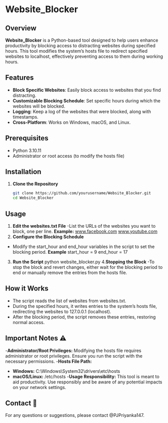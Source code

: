 # Website_Blocker

## Overview
**Website_Blocker** is a Python-based tool designed to help users enhance productivity by blocking access to distracting websites during specified hours. This tool modifies the system’s hosts file to redirect specified websites to localhost, effectively preventing access to them during working hours.

## Features
- **Block Specific Websites**: Easily block access to websites that you find distracting.
- **Customizable Blocking Schedule**: Set specific hours during which the websites will be blocked.
- **Logging**: Keep a log of the websites that were blocked, along with timestamps.
- **Cross-Platform**: Works on Windows, macOS, and Linux.

## Prerequisites
- Python 3.10.11
- Administrator or root access (to modify the hosts file)

## Installation
1. **Clone the Repository**
   ```bash
   git clone https://github.com/yourusername/Website_Blocker.git
   cd Website_Blocker
## Usage
1. **Edit the websites.txt File**
-List the URLs of the websites you want to block, one per line.
**Example:**
www.facebook.com
www.youtube.com
2. **Configure the Blocking Schedule**
- Modify the start_hour and end_hour variables in the script to set the blocking period.
**Example**
start_hour = 9
end_hour = 17
3. **Run the Script**
python website_blocker.py
4.**Stopping the Block**
-To stop the block and revert changes, either wait for the blocking period to end or manually remove the entries from the hosts file.

## How it Works
- The script reads the list of websites from websites.txt.
- During the specified hours, it writes entries to the system’s hosts file, redirecting the websites to 127.0.0.1 (localhost).
- After the blocking period, the script removes these entries, restoring normal access.

## Important Notes ⚠️
-**Administrator/Root Privileges:** Modifying the hosts file requires administrator or root privileges. Ensure you run the script with the necessary permissions.
-**Hosts File Path:**
   - **Windows:** C:\Windows\System32\drivers\etc\hosts
   - **macOS/Linux:** /etc/hosts
-**Usage Responsibility:** This tool is meant to aid productivity. Use responsibly and be aware of any potential impacts on your network settings.

## Contact 📧
For any questions or suggestions, please contact @PJPriyanka147.





